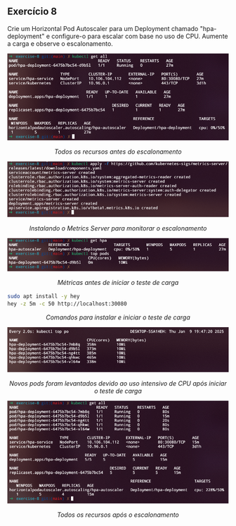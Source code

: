 ## Exercício 8

Crie um Horizontal Pod Autoscaler para um Deployment chamado "hpa-deployment" e configure-o para escalar com base no uso de CPU. Aumente a carga e observe o escalonamento.

<div align="center"><img src="../assets/image8.png"/>
    <p><i>Todos os recursos antes do escalonamento</i></p>
</div>
<div align="center"><img src="../assets/image8-1.png"/>
    <p><i>Instalando o Metrics Server para monitorar o escalonamento</i></p>
</div>
<div align="center"><img src="../assets/image8-2.png"/>
    <p><i>Métricas antes de iniciar o teste de carga</i></p>
</div>

```bash
sudo apt install -y hey
hey -z 5m -c 50 http://localhost:30080
```

<div align="center">
    <p><i>Comandos para instalar e iniciar o teste de carga</i></p>
</div>
<div align="center"><img src="../assets/image8-3.png"/>
    <p><i>Novos pods foram levantados devido ao uso intensivo de CPU após iniciar o teste de carga</i></p>
</div>

<div align="center"><img src="../assets/image8-4.png"/>
    <p><i>Todos os recursos após o escalonamento</i></p>
</div>
